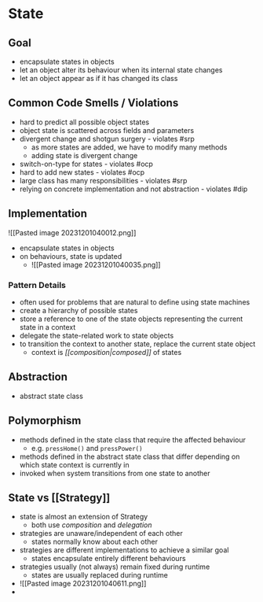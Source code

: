 # State
## Goal
- encapsulate states in objects
- let an object alter its behaviour when its internal state changes
- let an object appear as if it has changed its class
## Common Code Smells / Violations
- hard to predict all possible object states
- object state is scattered across fields and parameters
- divergent change and shotgun surgery - violates #srp 
	- as more states are added, we have to modify many methods
	- adding state is divergent change
- switch-on-type for states - violates #ocp 
- hard to add new states - violates #ocp 
- large class has many responsibilities - violates #srp 
- relying on concrete implementation and not abstraction - violates #dip 

## Implementation
![[Pasted image 20231201040012.png]]
- encapsulate states in objects
- on behaviours, state is updated
	- ![[Pasted image 20231201040035.png]]

### Pattern Details
- often used for problems that are natural to define using state machines
- create a hierarchy of possible states
- store a reference to one of the state objects representing the current state in a context
- delegate the state-related work to state objects
- to transition the context to another state, replace the current state object
	- context is *[[composition|composed]]* of states

## Abstraction
- abstract state class
## Polymorphism
- methods defined in the state class that require the affected behaviour
	- e.g. `pressHome()` and `pressPower()`
- methods defined in the abstract state class that differ depending on which state context is currently in
- invoked when system transitions from one state to another

## State vs [[Strategy]]
- state is almost an extension of Strategy
	- both use *composition* and *delegation*
- strategies are unaware/independent of each other
	- states normally know about each other
- strategies are different implementations to achieve a similar goal
	- states encapsulate entirely different behaviours
- strategies usually (not always) remain fixed during runtime 
	- states are usually replaced during runtime
- ![[Pasted image 20231201040611.png]]
- 